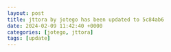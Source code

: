 ```yaml
---
layout: post
title: jttora by jotego has been updated to 5c84ab6
date: 2024-02-09 11:42:40 +0000
categories: [jotego, jttora]
tags: [update]
---
```


